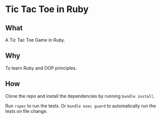 # Tic Tac Toe in Ruby

## What

A Tic Tac Toe Game in Ruby.

## Why

To learn Ruby and OOP principles.

## How

Clone the repo and install the dependencies by running `bundle install`.

Run `rspec` to run the tests. Or `bundle exec guard` to automatically run the tests on file change.
